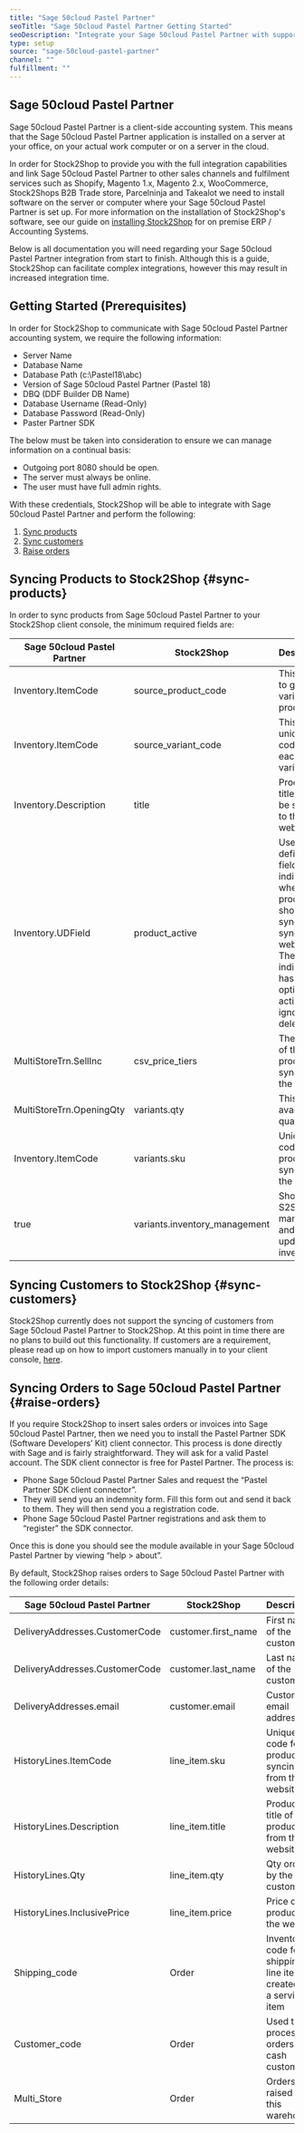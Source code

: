 ```yaml
---
title: "Sage 50cloud Pastel Partner"
seoTitle: "Sage 50cloud Pastel Partner Getting Started"
seoDescription: "Integrate your Sage 50cloud Pastel Partner with supported B2B and B2C Systems through Stock2Shop"
type: setup
source: "sage-50cloud-pastel-partner"
channel: ""
fulfillment: ""
---
```


## Sage 50cloud Pastel Partner
Sage 50cloud Pastel Partner is a client-side accounting system. 
This means that the Sage 50cloud Pastel Partner application is installed on a 
server at your office, on your actual work computer or on a 
server in the cloud. 

In order for Stock2Shop to provide you 
with the full integration capabilities and link Sage 50cloud Pastel Partner
to other sales channels and fulfilment services such as 
Shopify, Magento 1.x, Magento 2.x, WooCommerce, Stock2Shops B2B Trade store, 
Parcelninja and Takealot we need to install software on the server or computer where your Sage 50cloud Pastel Partner is set up. 
For more information on the installation of Stock2Shop's software, see our guide on [installing Stock2Shop](/help/setup/installing-stock2shop/ "Installing Stock2Shop for on Premise ERP / AAccounting Sysytems") for on premise ERP / Accounting Systems.

Below is all documentation you will need regarding your Sage 50cloud Pastel Partner integration from start to finish.
Although this is a guide, Stock2Shop can facilitate complex integrations, however this may result in increased integration time.

## Getting Started (Prerequisites)
In order for Stock2Shop to communicate with Sage 50cloud Pastel Partner accounting system, 
we require the following information:

- Server Name 
- Database Name
- Database Path (c:\Pastel18\abc)
- Version of Sage 50cloud Pastel Partner (Pastel 18)
- DBQ (DDF Builder DB Name)
- Database Username (Read-Only)
- Database Password (Read-Only)
- Paster Partner SDK

The below must be taken into consideration to ensure we can manage information on a continual basis:

- Outgoing port 8080 should be open.
- The server must always be online.
- The user must have full admin rights.

With these credentials, Stock2Shop will be able to integrate with 
Sage 50cloud Pastel Partner and perform the following:

1. [Sync products](#sync-products) 
2. [Sync customers](#sync-customers) 
3. [Raise orders](#raise-orders) 

## Syncing Products to Stock2Shop {#sync-products}
In order to sync products from Sage 50cloud Pastel Partner to your Stock2Shop client console, 
the minimum required fields are:

| Sage 50cloud Pastel Partner | Stock2Shop                     | Description                                                                                                                                           |
| --------------------------- | ------------------------------ | ----------------------------------------------------------------------------------------------------------------------------------------------------- |
| Inventory.ItemCode          | source_product_code            | This is used to group variable products                                                                                                               |
| Inventory.ItemCode          | source_variant_code            | This is a unique code for each variation                                                                                                              |
| Inventory.Description       | title                          | Product title that will be synced to the website                                                                                                      |
| Inventory.UDField           | product_active                 | User defined field that indicates whether the product should sync or not sync to the website. The indicator has 3 options; active, ignore and delete. |
| MultiStoreTrn.SellInc       | csv_price_tiers                | The price of the product syncing to the website                                                                                                       |
| MultiStoreTrn.OpeningQty    | variants.qty                   | This is the available quantity to                                                                                                                     |
| Inventory.ItemCode          | variants.sku                   | Unique code for a product syncing to the channel                                                                                                      |
| true                        | variants.inventory_management  | Shows that S2S is managing and updating inventory                                                                                                     |

## Syncing Customers to Stock2Shop {#sync-customers}
Stock2Shop currently does not support the syncing of customers from Sage 50cloud Pastel Partner to Stock2Shop. 
At this point in time there are no plans to build out this functionality. 
If customers are a requirement, please read up on how to import customers manually in to your client console, [here](/help/how-it-works-customer-import "Manually import customers into Stock2Shop").
 
## Syncing Orders to Sage 50cloud Pastel Partner {#raise-orders}
If you require Stock2Shop to insert sales orders or invoices into Sage 50cloud Pastel Partner, 
then we need you to install the Pastel Partner SDK (Software Developers’ Kit) client connector. 
This process is done directly with Sage and is fairly straightforward. They will ask for a valid Pastel account. 
The SDK client connector is free for Pastel Partner. The process is:

- Phone Sage 50cloud Pastel Partner Sales and request the “Pastel Partner SDK client connector”.
- They will send you an indemnity form. Fill this form out and send it back to them. They will then send you a registration code.
- Phone Sage 50cloud Pastel Partner registrations and ask them to “register” the SDK connector.

Once this is done you should see the module available in your Sage 50cloud Pastel Partner by viewing “help > about”.

By default, Stock2Shop raises orders to Sage 50cloud Pastel Partner with the following order details:

| Sage 50cloud Pastel Partner    | Stock2Shop           | Description                                                       |
| ------------------------------ | -------------------- | ----------------------------------------------------------------- |
| DeliveryAddresses.CustomerCode | customer.first_name  | First name of the customer                                        |
| DeliveryAddresses.CustomerCode | customer.last_name   | Last name of the customer                                         |
| DeliveryAddresses.email        | customer.email       | Customer's email address                                          |
| HistoryLines.ItemCode          | line_item.sku        | Unique code for a product syncing from the website.               |
| HistoryLines.Description       | line_item.title      | Product title of a product from the website                       |
| HistoryLines.Qty               | line_item.qty        | Qty orderd by the customer                                        |
| HistoryLines.InclusivePrice    | line_item.price      | Price of the product on the website                               |
| Shipping_code                  | Order                | Inventory code for shipping line items, created as a service item |
| Customer_code                  | Order                | Used to process orders for cash customers                         |
| Multi_Store                    | Order                | Orders raised into this warehouse                                 |

